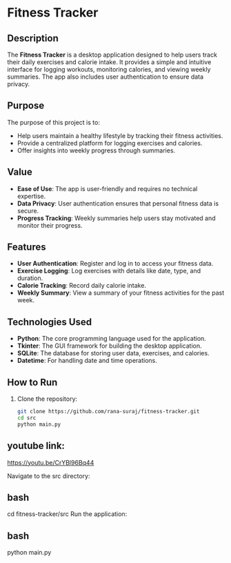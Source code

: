 # Fitness Tracker

## Description
The **Fitness Tracker** is a desktop application designed to help users track their daily exercises and calorie intake. It provides a simple and intuitive interface for logging workouts, monitoring calories, and viewing weekly summaries. The app also includes user authentication to ensure data privacy.

## Purpose
The purpose of this project is to:
- Help users maintain a healthy lifestyle by tracking their fitness activities.
- Provide a centralized platform for logging exercises and calories.
- Offer insights into weekly progress through summaries.

## Value
- **Ease of Use**: The app is user-friendly and requires no technical expertise.
- **Data Privacy**: User authentication ensures that personal fitness data is secure.
- **Progress Tracking**: Weekly summaries help users stay motivated and monitor their progress.

## Features
- **User Authentication**: Register and log in to access your fitness data.
- **Exercise Logging**: Log exercises with details like date, type, and duration.
- **Calorie Tracking**: Record daily calorie intake.
- **Weekly Summary**: View a summary of your fitness activities for the past week.

## Technologies Used
- **Python**: The core programming language used for the application.
- **Tkinter**: The GUI framework for building the desktop application.
- **SQLite**: The database for storing user data, exercises, and calories.
- **Datetime**: For handling date and time operations.

## How to Run
1. Clone the repository:
   ```bash
   git clone https://github.com/rana-suraj/fitness-tracker.git
   cd src
   python main.py


## youtube link:
https://youtu.be/CrYBl96Bq44

Navigate to the src directory:

## bash
cd fitness-tracker/src
Run the application:

## bash
python main.py
